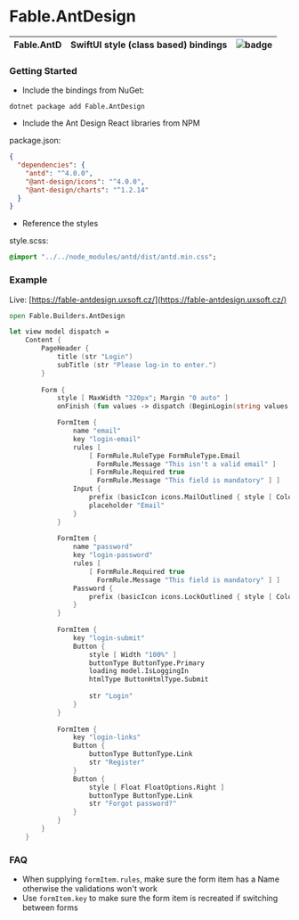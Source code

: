 # Fable.AntDesign

| __Fable.AntD__ | __SwiftUI style (class based) bindings__ | <img src="https://buildstats.info/nuget/Fable.AntD" alt="badge"/> |
| :--- | :--- | :--- |


### Getting Started

- Include the bindings from NuGet:


`dotnet package add Fable.AntDesign`

- Include the Ant Design React libraries from NPM

package.json:
```json
{
  "dependencies": {
    "antd": "^4.0.0",
    "@ant-design/icons": "^4.0.0",
    "@ant-design/charts": "^1.2.14"
  }
}
```
- Reference the styles

style.scss:
```sass
@import "../../node_modules/antd/dist/antd.min.css";
```

### Example 

Live: [https://fable-antdesign.uxsoft.cz/](https://fable-antdesign.uxsoft.cz/)

```fsharp
open Fable.Builders.AntDesign

let view model dispatch =
    Content {
        PageHeader {
            title (str "Login")
            subTitle (str "Please log-in to enter.")
        }
        
        Form {
            style [ MaxWidth "320px"; Margin "0 auto" ]
            onFinish (fun values -> dispatch (BeginLogin(string values.["username"], string values.["password"])))

            FormItem {
                name "email"
                key "login-email"
                rules [
                    [ FormRule.RuleType FormRuleType.Email 
                      FormRule.Message "This isn't a valid email" ]
                    [ FormRule.Required true
                      FormRule.Message "This field is mandatory" ] ]
                Input {
                    prefix (basicIcon icons.MailOutlined { style [ Color "lightgray" ] })
                    placeholder "Email"
                }
            }
            
            FormItem {
                name "password"
                key "login-password"
                rules [
                    [ FormRule.Required true
                      FormRule.Message "This field is mandatory" ] ]
                Password {
                    prefix (basicIcon icons.LockOutlined { style [ Color "lightgray" ] })
                }
            }
            
            FormItem {
                key "login-submit"
                Button {
                    style [ Width "100%" ]
                    buttonType ButtonType.Primary
                    loading model.IsLoggingIn
                    htmlType ButtonHtmlType.Submit 
                    
                    str "Login"
                }
            }
            
            FormItem {
                key "login-links"
                Button {
                    buttonType ButtonType.Link
                    str "Register"
                }
                Button {
                    style [ Float FloatOptions.Right ]
                    buttonType ButtonType.Link
                    str "Forgot password?"
                }
            }
        }
    }
```

### FAQ
- When supplying `formItem.rules`, make sure the form item has a Name otherwise the validations won't work
- Use `formItem.key` to make sure the form item is recreated if switching between forms
